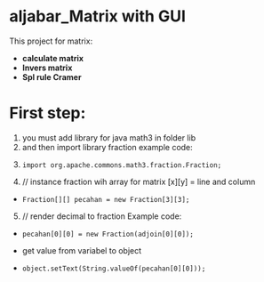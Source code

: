 # aljabar_Matrix with GUI
This project for matrix:
* **calculate matrix** 
* **Invers matrix**
* **Spl rule Cramer**

# **First step:**
1. you must add library for java math3 in folder lib
2. and then import library fraction example code:
3.     import org.apache.commons.math3.fraction.Fraction;
4. // instance fraction wih array for matrix [x][y] = line and column
*     Fraction[][] pecahan = new Fraction[3][3];
5. // render decimal to fraction Example code:
*     pecahan[0][0] = new Fraction(adjoin[0][0]); 
* get value from variabel to object 
*     object.setText(String.valueOf(pecahan[0][0]));
